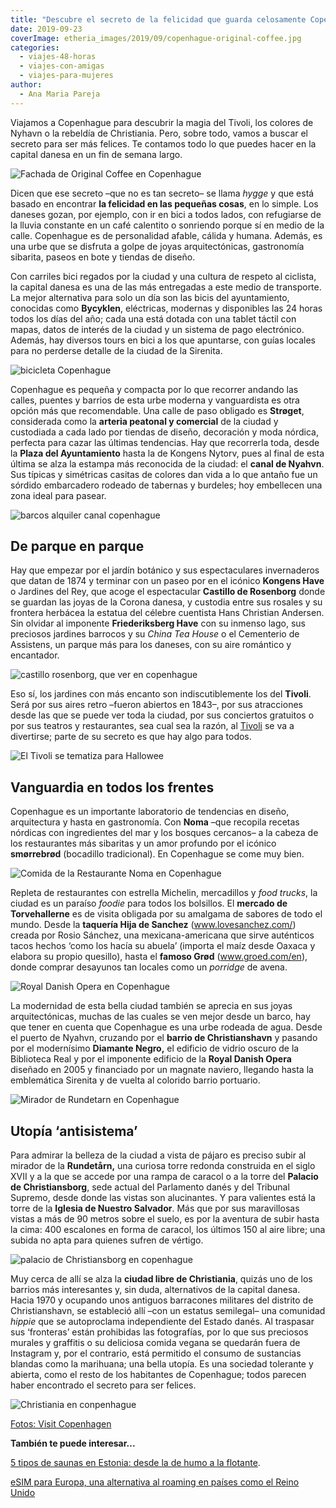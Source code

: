 ```yaml
---
title: "Descubre el secreto de la felicidad que guarda celosamente Copenhague"
date: 2019-09-23
coverImage: etheria_images/2019/09/copenhague-original-coffee.jpg
categories: 
  - viajes-48-horas
  - viajes-con-amigas
  - viajes-para-mujeres
author: 
  - Ana Maria Pareja
---
```


Viajamos a Copenhague para descubrir la magia del Tivoli, los colores de Nyhavn o la 
rebeldía de Christiania. Pero, sobre todo, vamos a buscar el secreto para ser más 
felices. Te contamos todo lo que puedes hacer en la capital danesa en un fin de semana 
largo. 

![Fachada de Original Coffee en Copenhague](etheria_images/2019/09/copenhague-original-coffee-900x600.jpg "Original Coffee.")

Dicen que ese secreto –que no es tan secreto– se llama _hygge_ y que está basado en 
encontrar **la felicidad en las pequeñas cosas**, en lo simple. Los daneses gozan, por 
ejemplo, con ir en bici a todos lados, con refugiarse de la lluvia constante en un café 
calentito o sonriendo porque sí en medio de la calle. Copenhague es de personalidad 
afable, cálida y humana. Además, es una urbe que se disfruta a golpe de joyas 
arquitectónicas, gastronomía sibarita, paseos en bote y tiendas de diseño. 

Con carriles bici regados por la ciudad y una cultura de respeto al ciclista, la capital 
danesa es una de las más entregadas a este medio de transporte. La mejor alternativa 
para solo un día son las bicis del ayuntamiento, conocidas como **Bycyklen**, 
eléctricas, modernas y disponibles las 24 horas todos los días del año; cada una está 
dotada con una tablet táctil con mapas, datos de interés de la ciudad y un sistema de 
pago electrónico. Además, hay diversos tours en bici a los que apuntarse, con guías 
locales para no perderse detalle de la ciudad de la Sirenita. 

![bicicleta Copenhague](etheria_images/2019/09/3-dias-copenhague-en-bici.jpg "La bicicleta es imprescindible en Copenhague.")

Copenhague es pequeña y compacta por lo que recorrer andando las calles, puentes y 
barrios de esta urbe moderna y vanguardista es otra opción más que recomendable. Una 
calle de paso obligado es **Strøget**, considerada como la **arteria peatonal y 
comercial** de la ciudad y custodiada a cada lado por tiendas de diseño, decoración y 
moda nórdica, perfecta para cazar las últimas tendencias. Hay que recorrerla toda, desde 
la **Plaza del Ayuntamiento** hasta la de Kongens Nytorv, pues al final de esta última 
se alza la estampa más reconocida de la ciudad: el **canal de Nyahvn**. Sus típicas y 
simétricas casitas de colores dan vida a lo que antaño fue un sórdido embarcadero 
rodeado de tabernas y burdeles; hoy embellecen una zona ideal para pasear. 

![barcos alquiler canal copenhague](etheria_images/2019/09/alquilar-barco-copenhague-GoBoat4-900x600.jpg "Barcos de alquiler para recorrer el canal.")

## De parque en parque

Hay que empezar por el jardín botánico y sus espectaculares invernaderos que datan de 
1874 y terminar con un paseo por en el icónico **Kongens Have** o Jardines del Rey, que 
acoge el espectacular **Castillo de Rosenborg** donde se guardan las joyas de la Corona 
danesa, y custodia entre sus rosales y su frontera herbácea la estatua del célebre 
cuentista Hans Christian Andersen. Sin olvidar al imponente **Friederiksberg Have** con 
su inmenso lago, sus preciosos jardines barrocos y su _China Tea House_ o el Cementerio 
de Assistens, un parque más para los daneses, con su aire romántico y encantador. 

![castillo rosenborg, que ver en copenhague](etheria_images/2019/09/copenhague-castillo-Rosenborg.jpg "Castillo de Rosenborg. © Martin Heiberg")

Eso sí, los jardines con más encanto son indiscutiblemente los del **Tivoli**. Será por 
sus aires retro –fueron abiertos en 1843–, por sus atracciones desde las que se puede 
ver toda la ciudad, por sus conciertos gratuitos o por sus teatros y restaurantes, sea 
cual sea la razón, al [Tivoli](https://www.tivoligardens.com/en?_ga=2.40356514.1404149184.1568137116-1028718693.1568137116) 
se va a divertirse; parte de su secreto es que hay algo para todos. 

![El Tivoli se tematiza para Hallowee](etheria_images/2019/09/tivoli-copenhague-halloween-900x600.jpg "El Tivoli se tematiza para Halloween y en otras ocasiones especiales del año.")

## Vanguardia en todos los frentes

Copenhague es un importante laboratorio de tendencias en diseño, arquitectura y hasta en 
gastronomía. Con **Noma** –que recopila recetas nórdicas con ingredientes del mar y los 
bosques cercanos– a la cabeza de los restaurantes más sibaritas y un amor profundo por 
el icónico **smørrebrød** (bocadillo tradicional). En Copenhague se come muy bien. 

![Comida de la Restaurante Noma en Copenhague](etheria_images/2019/09/restaurante-noma-Copenhagen.jpg "Restaurante Noma.")

Repleta de restaurantes con estrella Michelin, mercadillos y _food trucks_, la ciudad es 
un paraíso _foodie_ para todos los bolsillos. El **mercado de Torvehallerne** es de 
visita obligada por su amalgama de sabores de todo el mundo. Desde la **taquería Hija de 
Sanchez** (www.lovesanchez.com/) creada por Rosio Sánchez, una mexicana-americana que 
sirve auténticos tacos hechos ‘como los hacía su abuela’ (importa el maíz desde Oaxaca y 
elabora su propio quesillo), hasta el **famoso Grød** (www.groed.com/en), donde comprar 
desayunos tan locales como un _porridge_ de avena. 

![Royal Danish Opera en Copenhague](etheria_images/2019/09/copenague-royal-opera-900x572.jpg "Royal Danish Opera. © Jens Markus Lindhe")

La modernidad de esta bella ciudad también se aprecia en sus joyas arquitectónicas, 
muchas de las cuales se ven mejor desde un barco, hay que tener en cuenta que Copenhague 
es una urbe rodeada de agua. Desde el puerto de Nyahvn, cruzando por el **barrio de 
Christianshavn** y pasando por el modernísimo **Diamante Negro,** el edificio de vidrio 
oscuro de la Biblioteca Real y por el imponente edificio de la **Royal Danish Opera** 
diseñado en 2005 y financiado por un magnate naviero, llegando hasta la emblemática 
Sirenita y de vuelta al colorido barrio portuario. 

![Mirador de Rundetarn en Copenhague](etheria_images/2019/09/mirador-Rundetarn-900x549.jpg "Mirador de Rundetårn.")

## Utopía ‘antisistema’

Para admirar la belleza de la ciudad a vista de pájaro es preciso subir al mirador de la 
**Rundetårn,** una curiosa torre redonda construida en el siglo XVII y a la que se 
accede por una rampa de caracol o a la torre del **Palacio de Christiansborg**, sede 
actual del Parlamento danés y del Tribunal Supremo, desde donde las vistas son 
alucinantes. Y para valientes está la torre de la **Iglesia de Nuestro Salvador**. Más 
que por sus maravillosas vistas a más de 90 metros sobre el suelo, es por la aventura de 
subir hasta la cima: 400 escalones en forma de caracol, los últimos 150 al aire libre; 
una subida no apta para quienes sufren de vértigo. 

![palacio de Christiansborg en copenhague](etheria_images/2019/09/copenague-palacio-Christiansborg-900x601.jpg "Palacio de Christiansborg.")

Muy cerca de allí se alza la **ciudad libre de Christiania**, quizás uno de los barrios 
más interesantes y, sin duda, alternativos de la capital danesa. Hacia 1970 y ocupando 
unos antiguos barracones militares del distrito de Christianshavn, se estableció allí 
–con un estatus semilegal– una comunidad _hippie_ que se autoproclama independiente del 
Estado danés. Al traspasar sus ‘fronteras’ están prohibidas las fotografías, por lo que 
sus preciosos murales y graffitis o su deliciosa comida vegana se quedarán fuera de 
Instagram y, por el contrario, está permitido el consumo de sustancias blandas como la 
marihuana; una bella utopía. Es una sociedad tolerante y abierta, como el resto de los 
habitantes de Copenhague; todos parecen haber encontrado el secreto para ser felices. 

![Christiania en conpenhague](etheria_images/2019/09/comunidad-hippie-Christiania-900x644.jpg "Christiania. © Peter Holliday")

[Fotos: Visit Copenhagen](http://www.visitcopenhagen.com/) 

**También te puede interesar...** 

[5 tipos de saunas en Estonia: desde la de humo a la 
flotante](https://etheriamagazine.com/2023/03/01/tipos-saunas-estonia/). 

[eSIM para Europa, una alternativa al roaming en países como el Reino 
Unido](https://etheriamagazine.com/2022/08/02/esim-europa-no-comunitaria/)
